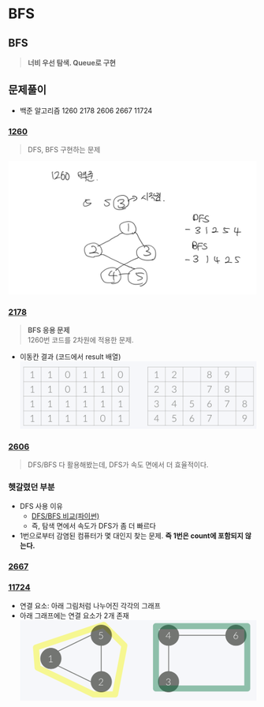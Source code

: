 # BFS 
## BFS
> <b>너비 우선 탐색. Queue로 구현</b>
## 문제풀이
- 백준 알고리즘 1260 2178 2606 2667 11724

### [1260](https://www.acmicpc.net/problem/1260)
> DFS, BFS 구현하는 문제

![img](img/3.%201260.jpg)

### [2178](https://www.acmicpc.net/problem/2178)
> <b>BFS 응용 문제</b>  
> 1260번 코드를 2차원에 적용한 문제.

- 이동칸 결과 (코드에서 result 배열)
![img](img/3.%202178.png)

### [2606](https://www.acmicpc.net/problem/2606)
> DFS/BFS 다 활용해봤는데, DFS가 속도 면에서 더 효율적이다.
### 헷갈렸던 부분
- DFS 사용 이유
  - [DFS/BFS 비교(파이썬)](https://chanos.tistory.com/m/entry/%EB%B0%B1%EC%A4%80-2606%EB%B2%88-%EB%B0%94%EC%9D%B4%EB%9F%AC%EC%8A%A4-%ED%8C%8C%EC%9D%B4%EC%8D%AC-%EB%AC%B8%EC%A0%9C-%ED%92%80%EC%9D%B4-DFS%EC%99%80-BFS-%EC%B0%A8%EC%9D%B4)
   - 즉, 탐색 면에서 속도가 DFS가 좀 더 빠르다
- 1번으로부터 감염된 컴퓨터가 몇 대인지 찾는 문제. <b>즉 1번은 count에 포함되지 않는다.</b>
### [2667](https://www.acmicpc.net/problem/2667)
### [11724](https://www.acmicpc.net/problem/11724)
- 연결 요소: 아래 그림처럼 나누어진 각각의 그래프
- 아래 그래프에는 연결 요소가 2개 존재
![img](img/5.%2011724%20%EC%97%B0%EA%B2%B0%20%EC%9A%94%EC%86%8C.png)